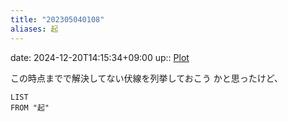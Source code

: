 ```yaml
---
title: "202305040108"
aliases: 起
---
```


date: 2024-12-20T14:15:34+09:00
up:: [Plot](202305011441.md)

この時点までで解決してない伏線を列挙しておこう
かと思ったけど、

```dataview
LIST
FROM "起"
```
